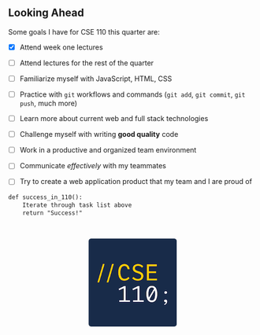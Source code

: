 ## Looking Ahead
  
Some goals I have for CSE 110 this quarter are:
- [x] Attend week one lectures
- [ ] Attend lectures for the rest of the quarter
- [ ] Familiarize myself with JavaScript, HTML, CSS
- [ ] Practice with `git` workflows and commands (`git add`, `git commit`, `git push`, much more)
- [ ] Learn more about current web and full stack technologies
- [ ] Challenge myself with writing **good quality** code
- [ ] Work in a productive and organized team environment
- [ ] Communicate *effectively* with my teammates
- [ ] Try to create a web application product that my team and I are proud of


``` 
def success_in_110():
    Iterate through task list above
    return "Success!"
```
<br>

<p align="center">
  <img src=./assets/cse_110_logo.png />
</p>


